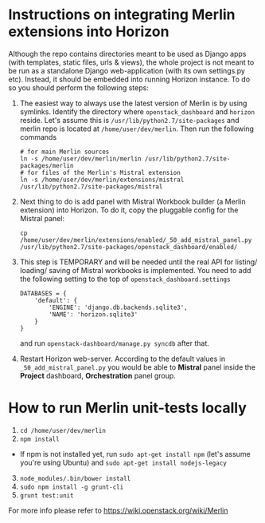 # Instructions on integrating Merlin extensions into Horizon
Although the repo contains directories meant to be used as Django apps
(with templates, static files, urls & views), the whole project is not
meant to be run as a standalone Django web-application (with its own
settings.py etc). Instead, it should be embedded into running Horizon
instance. To do so you should perform the following steps:

1. The easiest way to always use the latest version of Merlin is by using
symlinks. Identify the directory where ``openstack_dashboard`` and ``horizon``
reside. Let's assume this is ``/usr/lib/python2.7/site-packages`` and merlin
repo is located at ``/home/user/dev/merlin``. Then run the
following commands
   ```
   # for main Merlin sources
   ln -s /home/user/dev/merlin/merlin /usr/lib/python2.7/site-packages/merlin
   # for files of the Merlin's Mistral extension
   ln -s /home/user/dev/merlin/extensions/mistral /usr/lib/python2.7/site-packages/mistral
   ```
2. Next thing to do is add panel with Mistral Workbook builder (a Merlin
extension) into Horizon. To do it, copy the pluggable config for the Mistral
panel:
   ```
   cp /home/user/dev/merlin/extensions/enabled/_50_add_mistral_panel.py /usr/lib/python2.7/site-packages/openstack_dashboard/enabled/
   ```
3. This step is TEMPORARY and will be needed until the real API for listing/ loading/ saving 
of Mistral workbooks is implemented. You need to add the following setting to the top of
``openstack_dashboard.settings``
   ```
   DATABASES = {
       'default': {
           'ENGINE': 'django.db.backends.sqlite3',
           'NAME': 'horizon.sqlite3'
       }
   }
   ```

   and run ``openstack-dashboard/manage.py syncdb`` after that.
4. Restart Horizon web-server. According to the default values in
``_50_add_mistral_panel.py`` you would be able to **Mistral** panel inside
the **Project** dashboard, **Orchestration** panel group.

# How to run Merlin unit-tests locally
1. ``cd /home/user/dev/merlin``
2. ``npm install``
  * If npm is not installed yet, run ``sudo apt-get install npm`` (let's assume you're
  using Ubuntu) and ``sudo apt-get install nodejs-legacy``
3. ``node_modules/.bin/bower install``
4. ``sudo npm install -g grunt-cli``
5. ``grunt test:unit``

For more info please refer to https://wiki.openstack.org/wiki/Merlin
